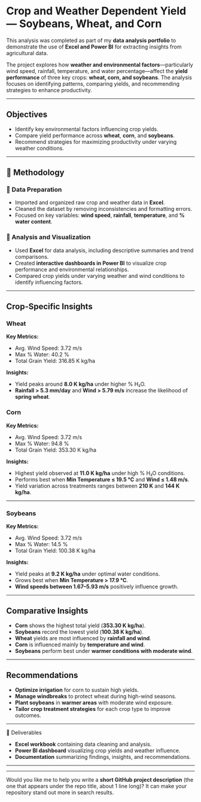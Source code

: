 

# Crop and Weather Dependent Yield — Soybeans, Wheat, and Corn

This analysis was completed as part of my **data analysis portfolio** to demonstrate the use of **Excel and Power BI** for extracting insights from agricultural data.

The project explores how **weather and environmental factors**—particularly wind speed, rainfall, temperature, and water percentage—affect the **yield performance** of three key crops: **wheat, corn, and soybeans**.
The analysis focuses on identifying patterns, comparing yields, and recommending strategies to enhance productivity.

---

##  Objectives

* Identify key environmental factors influencing crop yields.
* Compare yield performance across **wheat**, **corn**, and **soybeans**.
* Recommend strategies for maximizing productivity under varying weather conditions.

---

## 🧪 Methodology

### 🔹 Data Preparation

* Imported and organized raw crop and weather data in **Excel**.
* Cleaned the dataset by removing inconsistencies and formatting errors.
* Focused on key variables: **wind speed**, **rainfall**, **temperature**, and **% water content**.

### 🔹 Analysis and Visualization

* Used **Excel** for data analysis, including descriptive summaries and trend comparisons.
* Created **interactive dashboards in Power BI** to visualize crop performance and environmental relationships.
* Compared crop yields under varying weather and wind conditions to identify influencing factors.

---

##  Crop-Specific Insights

### **Wheat**

**Key Metrics:**

* Avg. Wind Speed: 3.72 m/s
* Max % Water: 40.2 %
* Total Grain Yield: 316.85 K kg/ha

**Insights:**

* Yield peaks around **8.0 K kg/ha** under higher % H₂O.
* **Rainfall > 5.3 mm/day** and **Wind > 5.79 m/s** increase the likelihood of **spring wheat**.



### **Corn**

**Key Metrics:**

* Avg. Wind Speed: 3.72 m/s
* Max % Water: 94.8 %
* Total Grain Yield: 353.30 K kg/ha

**Insights:**

* Highest yield observed at **11.0 K kg/ha** under high % H₂O conditions.
* Performs best when **Min Temperature ≤ 19.5 °C** and **Wind ≤ 1.48 m/s**.
* Yield variation across treatments ranges between **210 K** and **144 K kg/ha**.

---

### **Soybeans**

**Key Metrics:**

* Avg. Wind Speed: 3.72 m/s
* Max % Water: 14.5 %
* Total Grain Yield: 100.38 K kg/ha

**Insights:**

* Yield peaks at **9.2 K kg/ha** under optimal water conditions.
* Grows best when **Min Temperature > 17.9 °C**.
* **Wind speeds between 1.67–5.93 m/s** positively influence growth.

---

##  Comparative Insights

* **Corn** shows the highest total yield (**353.30 K kg/ha**).
* **Soybeans** record the lowest yield (**100.38 K kg/ha**).
* **Wheat** yields are most influenced by **rainfall and wind**.
* **Corn** is influenced mainly by **temperature and wind**.
* **Soybeans** perform best under **warmer conditions with moderate wind**.

---

##  Recommendations

* **Optimize irrigation** for corn to sustain high yields.
* **Manage windbreaks** to protect wheat during high-wind seasons.
* **Plant soybeans** in **warmer areas** with moderate wind exposure.
* **Tailor crop treatment strategies** for each crop type to improve outcomes.

---

 📁 Deliverables

* **Excel workbook** containing data cleaning and analysis.
* **Power BI dashboard** visualizing crop yields and weather influence.
* **Documentation** summarizing findings, insights, and recommendations.

---





---

Would you like me to help you write a **short GitHub project description** (the one that appears under the repo title, about 1 line long)? It can make your repository stand out more in search results.

